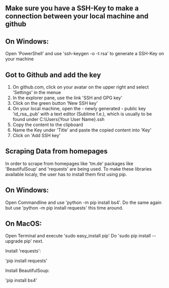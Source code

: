 ## Make sure you have a SSH-Key to make a connection between your local machine and github

  ## On Windows:

  Open 'PowerShell' and use 'ssh-keygen -o -t rsa' to generate a SSH-Key on your machine

  ## Got to Github and add the key

  1. On github.com, click on your avatar on the upper right and select 'Settings' in the menue
  2. In the explorer pane, use the link 'SSH and GPG key'
  3. Click on the green button 'New SSH key'
  4. On your local machine, open the - newly generated - public key 'id_rsa_.pub' with a text editor (Sublime f.e.), which is usually to be found
  under C:\Users\{Your User Name}\.ssh
  5. Copy the content to the clipboard
  6. Name the Key under 'Title' and paste the copied content into 'Key'
  7. Click on 'Add SSH key'

## Scraping Data from homepages

 In order to scrape from homepages like 'tm.de' packages like 'BeautifulSoup' and 'requests' are being used.
 To make these libraries available localy, the user has to install them first using pip.

  ## On Windows:

  Open Commandline and use 'python -m pip install bs4'. Do the same again but use 'python -m pip install requests' this time around.

  ## On MacOS:

  Open Terminal and execute 'sudo easy_install pip'
  Do 'sudo pip install --upgrade pip' next.

  Install 'requests':

  'pip install requests'

  Install BeautifulSoup:

  'pip install bs4'
 
